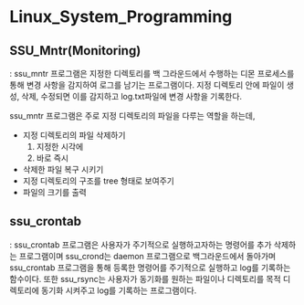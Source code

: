 # Linux_System_Programming

## SSU_Mntr(Monitoring)
: ssu_mntr 프로그램은 지정한 디렉토리를 백 그라운드에서 수행하는 디몬 프로세스를 통해 변경 사항을 감지하여 로그를 남기는 프로그램이다. 지정 디렉토리 안에 파일이 생성, 삭제, 수정되면 이를 감지하고 log.txt파일에 변경 사항을 기록한다.

ssu_mntr 프로그램은 주로 지정 디렉토리의 파일을 다루는 역할을 하는데,

* 지정 디렉토리의 파일 삭제하기
	1. 지정한 시각에
	2. 바로 즉시
* 삭제한 파일 복구 시키기
* 지정 디렉토리의 구조를 tree 형태로 보여주기
*  파일의 크기를 출력

## ssu_crontab
: ssu_crontab 프로그램은 사용자가 주기적으로 실행하고자하는 명령어를 추가 삭제하는 프로그램이며  ssu_crond는 daemon 프로그램으로 백그라운드에서 돌아가며 ssu_crontab 프로그램을 통해 등록한 명령어를 주기적으로 실행하고 log를 기록하는 함수이다. 또한 ssu_rsync는 사용자가 동기화를 원하는 파일이나 디렉토리를 목적 디렉토리에 동기화 시켜주고 log를 기록하는 프로그램이다.
